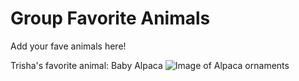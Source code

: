 # Group Favorite Animals
Add your fave animals here!

Trisha's favorite animal: Baby Alpaca
![Image of Alpaca ornaments](https://cdn.shopify.com/s/files/1/0614/7909/products/alpacadorable-hand-made-baby-alpaca-ornaments-holiday-af-131332.jpg?v=1608926158)
